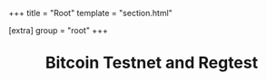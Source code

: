 +++
title = "Root"
template = "section.html"

[extra]
group = "root"
+++

<center>
  <h1 style="margin: 2rem 0 3rem 0 ;">Bitcoin Testnet and Regtest</h1>
  <img src=""/>
</center>
